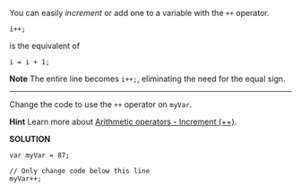 You can easily *increment* or add one to a variable with the `++` operator.

`i++;`

is the equivalent of

`i = i + 1;`

**Note**
The entire line becomes `i++;`, eliminating the need for the equal sign.

---


Change the code to use the `++` operator on `myVar`.

**Hint**
Learn more about [Arithmetic operators - Increment (++)](https://developer.mozilla.org/en/docs/Web/JavaScript/Reference/Operators/Arithmetic_Operators#Increment_()).


**SOLUTION**

```
var myVar = 87;

// Only change code below this line
myVar++;

```
